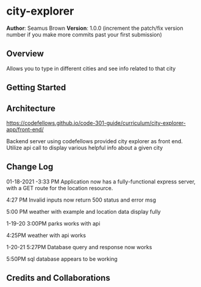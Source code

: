 # city-explorer

**Author**: Seamus Brown
**Version**: 1.0.0 (increment the patch/fix version number if you make more commits past your first submission)

## Overview

Allows you to type in different cities and see info related to that city

## Getting Started
<!-- What are the steps that a user must take in order to build this app on their own machine and get it running? -->

## Architecture

https://codefellows.github.io/code-301-guide/curriculum/city-explorer-app/front-end/

Backend server using codefellows provided city explorer as front end. Utilize api call to display various helpful info about a given city

## Change Log

01-18-2021 -3:33 PM Application now has a fully-functional express server, with a GET route for the location resource.

4:27 PM Invalid inputs now return 500 status and error msg

5:00 PM weather with example and location data display fully

1-19-20 3:00PM parks works with api

4:25PM weather with api works

1-20-21 5:27PM Database query and response now works

5:50PM sql database appears to be working

## Credits and Collaborations

<!-- Give credit (and a link) to other people or resources that helped you build this application. -->
